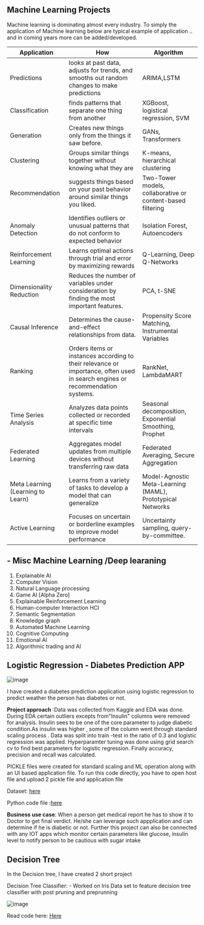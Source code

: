 ## Machine Learning Projects


Machine learning is dominating almost every industry. To simply the application of Machine learning below are typical example of application .. and in coming years more can be added/developed.


| Application     |How | Algorithm  |
| --------- | --- | ----------- |
| Predictions |looks at past data, adjusts for trends, and smooths out random changes to make predictions| ARIMA,LSTM |
| Classification |finds patterns that separate one thing from another| XGBoost, logistical regression, SVM|
| Generation |Creates new things only from the things it saw before.|GANs, Transformers|
| Clustering |Groups similar things together without knowing what they are|K-means, hierarchical clustering|
|Recommendation  |suggests things based on your past behavior around similar things you liked. |Two-Tower models, collaborative or content-based filtering|
|Anomaly Detection |Identifies outliers or unusual patterns that do not conform to expected behavior|Isolation Forest, Autoencoders|
| Reinforcement Learning | Learns optimal actions through trial and error by maximizing rewards|Q-Learning, Deep Q-Networks|
| Dimensionality Reduction | Reduces the number of variables under consideration by finding the most important features.|PCA, t-SNE|
| Causal Inference |  Determines the cause-and-effect relationships from data.|Propensity Score Matching, Instrumental Variables|
| Ranking |  Orders items or instances according to their relevance or importance, often used in search engines or recommendation systems.|RankNet, LambdaMART|
|Time Series Analysis | Analyzes data points collected or recorded at specific time intervals|Seasonal decomposition, Exponential Smoothing, Prophet|
|Federated Learning |  Aggregates model updates from multiple devices without transferring raw data|Federated Averaging, Secure Aggregation|
|Meta Learning (Learning to Learn)|  Learns from a variety of tasks to develop a model that can generalize|Model-Agnostic Meta-Learning (MAML), Prototypical Networks|
|Active Learning| Focuses on uncertain or borderline examples to improve model performance|Uncertainty sampling, query-by-committee.|


## - Misc Machine Learning /Deep learaning
  1. Explainable AI
  2. Computer Vision
  3. Natural Language processing
  4. Game AI [Alpha Zero]
  5. Explainable Reinforcement Learning
  6. Human-computer Interaction HCI
  7. Semantic Segmentation
  8. Knowledge graph
  9. Automated Machine Learning
  10. Cognitive Computing
  11. Emotional AI
  12. Algorithmic trading and AI









## Logistic Regression - Diabetes Prediction APP 
![image](https://github.com/ParthDave111/ParthDave111.github.io/assets/123885634/36648fb3-7685-40bf-9a8e-4e011bcf02b1)

I have created a diabetes prediction application using logistic regression to predict weather the person has diabetes or not. 

**Project approach** :Data was collected from Kaggle and EDA was done. During EDA certain outliers excepts from"Insulin" columns were removed for analysis. Insulin sees to be one of the core parameter to judge diabetic condition.As insulin was higher , some of the column went through standard scaling process . Data was split into train -test in the ratio of 0.3 and logistic regression was applied. Hyperparamter tuning was done using grid search cv to find best parameters for logistic regression. Finally accuracy, precision and recall was calculated. 

PICKLE files were created for standard scaling and ML operation along with an UI based application file. To run this code directly, you have to open host file and upload 2 pickle file and application file 

Dataset: [here](https://www.kaggle.com/datasets/mathchi/diabetes-data-set)

Python code file :[here](https://github.com/ParthDave111/Diabetes-prediction-Logreg/blob/main/diabetes_prediction_logreg.ipynb)

**Business use case**: When a person get medical report he has to show it to Doctor to get final verdict. He/she can leverage such appplication and can determine if he is diabetic or not. Further this project can also be connected with any IOT apps which monitor certain parameters like glucose, insulin level to notify person to be cautious with sugar intake


## Decision Tree 

In the Decision tree, I have created 2 short project 

Decision Tree Classifier: - Worked on Iris Data set to feature decision tree classifier with post pruning and preprunning

![image](https://github.com/ParthDave111/ParthDave111.github.io/assets/123885634/43ce7574-1ff9-4890-98ab-d1cf07c45588)

Read code here: [Here](https://github.com/ParthDave111/Data-Science-/blob/main/Machine%20Learning/Decesion_Tree.ipynb)
